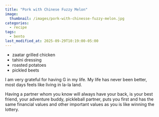 ```yaml
---
title: "Pork with Chinese Fuzzy Melon"
image: 
  thumbnail: /images/pork-with-chinesse-fuzzy-melon.jpg
categories:
  - recipe
tags:
  - bento
last_modified_at: 2025-09-29T10:19:00-05:00
---
```


* zaatar grilled chicken
* tahini dressing
* roasted potatoes
* pickled beets

I am very grateful for having G in my life. My life has never been better, most days feels like living in la-la land.

Having a partner whom you know will always have your back, is your best friend, your adventure buddy, pickleball partner, puts you first and has the same financial values and other important values as you is like winning the lottery.

